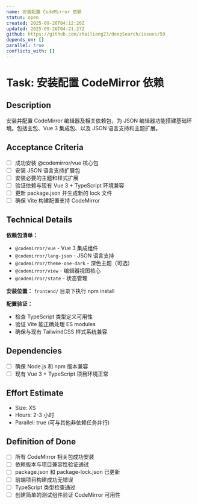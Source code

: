 ```yaml
---
name: 安装配置 CodeMirror 依赖
status: open
created: 2025-09-26T04:12:20Z
updated: 2025-09-26T04:21:27Z
github: https://github.com/zhailiang23/deepSearch/issues/59
depends_on: []
parallel: true
conflicts_with: []
---
```


# Task: 安装配置 CodeMirror 依赖

## Description

安装并配置 CodeMirror 编辑器及相关依赖包，为 JSON 编辑器功能搭建基础环境。包括主包、Vue 3 集成包、以及 JSON 语言支持和主题扩展。

## Acceptance Criteria

- [ ] 成功安装 @codemirror/vue 核心包
- [ ] 安装 JSON 语言支持扩展包
- [ ] 安装必要的主题和样式扩展
- [ ] 验证依赖与现有 Vue 3 + TypeScript 环境兼容
- [ ] 更新 package.json 并生成新的 lock 文件
- [ ] 确保 Vite 构建配置支持 CodeMirror

## Technical Details

**依赖包清单：**
- `@codemirror/vue` - Vue 3 集成组件
- `@codemirror/lang-json` - JSON 语言支持
- `@codemirror/theme-one-dark` - 深色主题（可选）
- `@codemirror/view` - 编辑器视图核心
- `@codemirror/state` - 状态管理

**安装位置：** `frontend/` 目录下执行 npm install

**配置验证：**
- 检查 TypeScript 类型定义可用性
- 验证 Vite 能正确处理 ES modules
- 确保与现有 TailwindCSS 样式系统兼容

## Dependencies

- [ ] 确保 Node.js 和 npm 版本兼容
- [ ] 现有 Vue 3 + TypeScript 项目环境正常

## Effort Estimate

- Size: XS
- Hours: 2-3 小时
- Parallel: true (可与其他非依赖任务并行)

## Definition of Done

- [ ] 所有 CodeMirror 相关包成功安装
- [ ] 依赖版本与项目兼容性验证通过
- [ ] package.json 和 package-lock.json 已更新
- [ ] 前端项目构建成功无错误
- [ ] TypeScript 类型检查通过
- [ ] 创建简单的测试组件验证 CodeMirror 可用性
